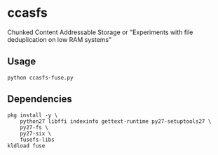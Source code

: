 # ccasfs
Chunked Content Addressable Storage or "Experiments with file deduplication on low RAM systems"

## Usage

```
python ccasfs-fuse.py
```

## Dependencies

```
pkg install -y \
    python27 libffi indexinfo gettext-runtime py27-setuptools27 \
    py27-fs \
    py27-six \
    fusefs-libs
kldload fuse
```
